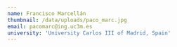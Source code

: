 ```yaml
---
name: Francisco Marcellán
thumbnail: /data/uploads/paco_marc.jpg
email: pacomarc@ing.uc3m.es
university: 'University Carlos III of Madrid, Spain'
---
```


